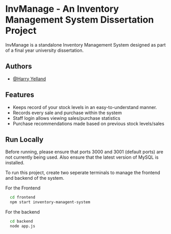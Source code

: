 
# InvManage - An Inventory Management System Dissertation Project

InvManage is a standalone Inventory Management System designed as part of a final year university dissertation.


## Authors

- [@Harry Yelland](https://www.github.com/HarryYelland)


## Features

- Keeps record of your stock levels in an easy-to-understand manner.
- Records every sale and purchase within the system
- Staff login allows viewing sales/purchase statistics
- Purchase recommendations made based on previous stock levels/sales



## Run Locally

Before running, please ensure that ports 3000 and 3001 (default ports) are not currently being used. Also ensure that the latest version of MySQL is installed.

To run this project, create two seperate terminals to manage the frontend and backend of the system. 

For the Frontend

```bash
  cd frontend
  npm start inventory-managent-system
```

For the backend

```bash
  cd backend
  node app.js
```
